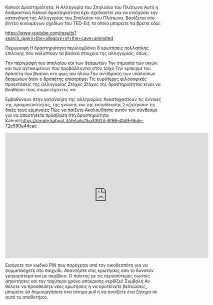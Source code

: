 Kahoot Δραστηριότητα: Η Αλληγορία του Σπηλαίου του Πλάτωνα
Αυτή η διαδραστική Kahoot δραστηριότητα έχει σχεδιαστεί για να ενισχύσει την κατανόηση της Αλληγορίας του Σπηλαίου του Πλάτωνα. Βασίζεται στο βίντεο κινουμένων σχεδίων του TED-Ed, το οποίο μπορείτε να βρείτε εδώ:

https://www.youtube.com/results?search_query=the+allegory+of+the+cave+animated

Περιγραφή
Η δραστηριότητα περιλαμβάνει 8 ερωτήσεις πολλαπλής επιλογής που καλύπτουν τα βασικά στοιχεία της αλληγορίας, όπως:

Την περιγραφή του σπηλαίου και των δεσμωτών
Την σημασία των σκιών και των αντικειμένων που προβάλλονται στον τοίχο
Την εμπειρία του δραπέτη που βγαίνει στο φως του ήλιου
Την αντίδραση των υπόλοιπων δεσμωτών όταν ο δραπέτης επιστρέφει
Τις ευρύτερες φιλοσοφικές προεκτάσεις της αλληγορίας
Στόχος
Στόχος της δραστηριότητας είναι να βοηθήσει τους συμμετέχοντες να:

Εμβαθύνουν στην κατανόηση της αλληγορίας
Αναστοχαστούν τις έννοιες της πραγματικότητας, της γνώσης και της εκπαίδευσης
Συζητήσουν τις δικές τους ερμηνείες
Πώς να παίξετε
Ακολουθήστε αυτόν τον σύνδεσμο για να αποκτήσετε πρόσβαση στη δραστηριότητα Kahoot:https://create.kahoot.it/details/1ba3392d-6f66-41d9-9bde-72e590e44cac
<iframe src="https://kahoot.it/challenge/09995238?challenge-id=7a70a862-034c-4847-8bf4-ce98a1bff623_1716741237449&amp;embed=true" name="kahoot-embed" scrolling="no" frameBorder="0" allowfullscreen="" width="650px" height="400px"></iframe>

Εισάγετε τον κωδικό PIN που παρέχεται από τον οικοδεσπότη για να συμμετάσχετε στο παιχνίδι.
Απαντήστε στις ερωτήσεις όσο το δυνατόν γρηγορότερα και με ακρίβεια.
Ο παίκτης με τις περισσότερες σωστές απαντήσεις και τον ταχύτερο χρόνο απόκρισης κερδίζει!
Συμβολή
Αν θέλετε να προσθέσετε νέες ερωτήσεις ή να προτείνετε βελτιώσεις, μπορείτε να δημιουργήσετε ένα αίτημα pull ή να ανοίξετε ένα ζήτημα σε αυτό το αποθετήριο.
